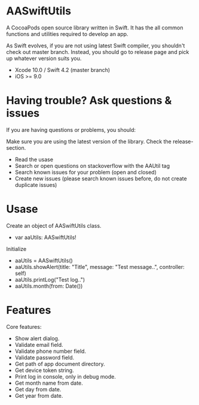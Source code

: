 # AASwiftUtils
A CocoaPods open source library written in Swift. It has the all common functions and utilities required to develop an app.

As Swift evolves, if you are not using latest Swift compiler, you shouldn't check out master branch. Instead, you should go to release page and pick up whatever version suits you.

- Xcode 10.0 / Swift 4.2 (master branch)
- iOS >= 9.0

# Having trouble? Ask questions & issues

If you are having questions or problems, you should:

Make sure you are using the latest version of the library. Check the release-section.
- Read the usase
- Search or open questions on stackoverflow with the AAUtil tag
- Search known issues for your problem (open and closed)
- Create new issues (please search known issues before, do not create duplicate issues)

# Usase

Create an object of AASwiftUtils class.
- var aaUtils: AASwiftUtils!

Initialize
- aaUtils = AASwiftUtils()
- aaUtils.showAlert(title: "Title", message: "Test message..", controller: self)
- aaUtils.printLog("Test log..")
- aaUtils.month(from: Date())

# Features

Core features:
- Show alert dialog.
- Validate email field.
- Validate phone number field.
- Validate password field.
- Get path of app document directory.
- Get device token string.
- Print log in console, only in debug mode.
- Get month name from date.
- Get day from date.
- Get year from date.
